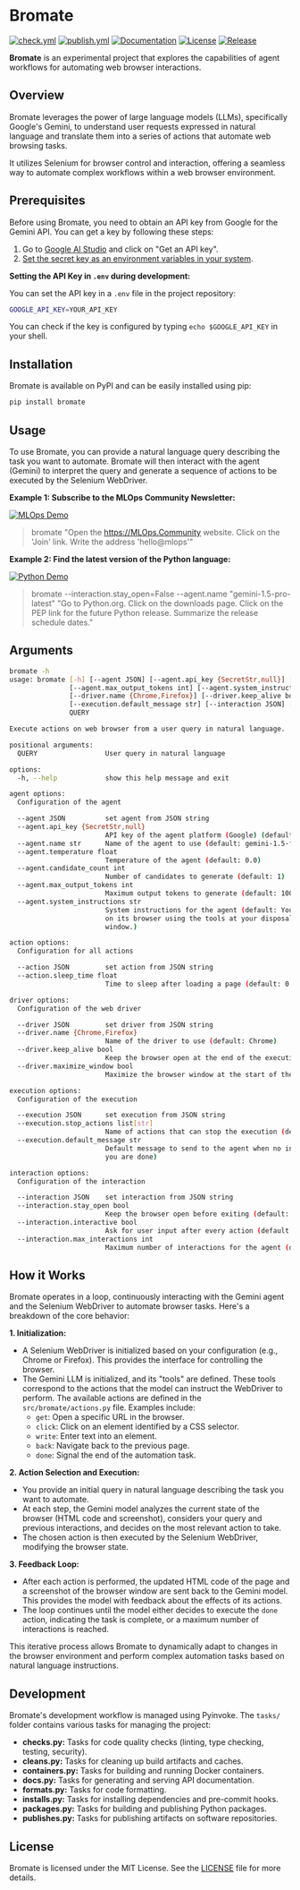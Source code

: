 # Bromate

[![check.yml](https://github.com/fmind/bromate/actions/workflows/check.yml/badge.svg)](https://github.com/fmind/bromate/actions/workflows/check.yml)
[![publish.yml](https://github.com/fmind/bromate/actions/workflows/publish.yml/badge.svg)](https://github.com/fmind/bromate/actions/workflows/publish.yml)
[![Documentation](https://img.shields.io/badge/documentation-available-brightgreen.svg)](https://fmind.github.io/bromate/)
[![License](https://img.shields.io/github/license/fmind/bromate)](https://github.com/fmind/bromate/blob/main/LICENCE.txt)
[![Release](https://img.shields.io/github/v/release/fmind/bromate)](https://github.com/fmind/bromate/releases)

**Bromate** is an experimental project that explores the capabilities of agent workflows for automating web browser interactions.

## Overview

Bromate leverages the power of large language models (LLMs), specifically Google's Gemini, to understand user requests expressed in natural language and translate them into a series of actions that automate web browsing tasks.

It utilizes Selenium for browser control and interaction, offering a seamless way to automate complex workflows within a web browser environment.

## Prerequisites

Before using Bromate, you need to obtain an API key from Google for the Gemini API. You can get a key by following these steps:

1. Go to [Google AI Studio](https://aistudio.google.com/app/apikey) and click on "Get an API key".
2. [Set the secret key as an environment variables in your system](https://www3.ntu.edu.sg/home/ehchua/programming/howto/Environment_Variables.html).

**Setting the API Key in `.env` during development:**

You can set the API key in a `.env` file in the project repository:

```bash
GOOGLE_API_KEY=YOUR_API_KEY
```

You can check if the key is configured by typing `echo $GOOGLE_API_KEY` in your shell.

## Installation

Bromate is available on PyPI and can be easily installed using pip:

```bash
pip install bromate
```

## Usage

To use Bromate, you can provide a natural language query describing the task you want to automate. Bromate will then interact with the agent (Gemini) to interpret the query and generate a sequence of actions to be executed by the Selenium WebDriver.

**Example 1: Subscribe to the MLOps Community Newsletter:**

[![MLOps Demo](https://img.youtube.com/vi/EYjwaZjfQ4E/0.jpg)](https://www.youtube.com/watch?v=EYjwaZjfQ4E)

> bromate "Open the https://MLOps.Community website. Click on the 'Join' link. Write the address 'hello@mlops'"

**Example 2: Find the latest version of the Python language:**

[![Python Demo](https://img.youtube.com/vi/dUSk9_8JnE4/0.jpg)](https://www.youtube.com/watch?v=dUSk9_8JnE4)

> bromate --interaction.stay_open=False --agent.name "gemini-1.5-pro-latest" "Go to Python.org. Click on the downloads page. Click on the PEP link for the future Python release. Summarize the release schedule dates."

## Arguments

```bash
bromate -h
usage: bromate [-h] [--agent JSON] [--agent.api_key {SecretStr,null}] [--agent.name str] [--agent.temperature float] [--agent.candidate_count int]
               [--agent.max_output_tokens int] [--agent.system_instructions str] [--action JSON] [--action.sleep_time float] [--driver JSON]
               [--driver.name {Chrome,Firefox}] [--driver.keep_alive bool] [--driver.maximize_window bool] [--execution JSON] [--execution.stop_actions list[str]]
               [--execution.default_message str] [--interaction JSON] [--interaction.stay_open bool] [--interaction.interactive bool] [--interaction.max_interactions int]
               QUERY

Execute actions on web browser from a user query in natural language.

positional arguments:
  QUERY                 User query in natural language

options:
  -h, --help            show this help message and exit

agent options:
  Configuration of the agent

  --agent JSON          set agent from JSON string
  --agent.api_key {SecretStr,null}
                        API key of the agent platform (Google) (default: **********)
  --agent.name str      Name of the agent to use (default: gemini-1.5-flash-latest)
  --agent.temperature float
                        Temperature of the agent (default: 0.0)
  --agent.candidate_count int
                        Number of candidates to generate (default: 1)
  --agent.max_output_tokens int
                        Maximum output tokens to generate (default: 1000)
  --agent.system_instructions str
                        System instructions for the agent (default: You are a browser automation system. Your goal is to understand the user request and execute actions
                        on its browser using the tools at your disposal. After each step, you will receive a screenshot and the page source of the current browser
                        window.)

action options:
  Configuration for all actions

  --action JSON         set action from JSON string
  --action.sleep_time float
                        Time to sleep after loading a page (default: 0.5)

driver options:
  Configuration of the web driver

  --driver JSON         set driver from JSON string
  --driver.name {Chrome,Firefox}
                        Name of the driver to use (default: Chrome)
  --driver.keep_alive bool
                        Keep the browser open at the end of the execution (default: True)
  --driver.maximize_window bool
                        Maximize the browser window at the start of the execution (default: True)

execution options:
  Configuration of the execution

  --execution JSON      set execution from JSON string
  --execution.stop_actions list[str]
                        Name of actions that can stop the execution (default: ['done'])
  --execution.default_message str
                        Default message to send to the agent when no input is provided by the user (default: Continue the execution if necessary or call the done tool if
                        you are done)

interaction options:
  Configuration of the interaction

  --interaction JSON    set interaction from JSON string
  --interaction.stay_open bool
                        Keep the browser open before exiting (default: True)
  --interaction.interactive bool
                        Ask for user input after every action (default: False)
  --interaction.max_interactions int
                        Maximum number of interactions for the agent (default: 5)
```

## How it Works

Bromate operates in a loop, continuously interacting with the Gemini agent and the Selenium WebDriver to automate browser tasks. Here's a breakdown of the core behavior:

**1. Initialization:**

- A Selenium WebDriver is initialized based on your configuration (e.g., Chrome or Firefox). This provides the interface for controlling the browser.
- The Gemini LLM is initialized, and its "tools" are defined. These tools correspond to the actions that the model can instruct the WebDriver to perform. The available actions are defined in the `src/bromate/actions.py` file.  Examples include:
    - `get`: Open a specific URL in the browser.
    - `click`: Click on an element identified by a CSS selector.
    - `write`: Enter text into an element.
    - `back`: Navigate back to the previous page.
    - `done`: Signal the end of the automation task.

**2. Action Selection and Execution:**

- You provide an initial query in natural language describing the task you want to automate.
- At each step, the Gemini model analyzes the current state of the browser (HTML code and screenshot), considers your query and previous interactions, and decides on the most relevant action to take.
- The chosen action is then executed by the Selenium WebDriver, modifying the browser state.

**3. Feedback Loop:**

- After each action is performed, the updated HTML code of the page and a screenshot of the browser window are sent back to the Gemini model. This provides the model with feedback about the effects of its actions.
- The loop continues until the model either decides to execute the `done` action, indicating the task is complete, or a maximum number of interactions is reached.

This iterative process allows Bromate to dynamically adapt to changes in the browser environment and perform complex automation tasks based on natural language instructions.

## Development

Bromate's development workflow is managed using Pyinvoke. The `tasks/` folder contains various tasks for managing the project:

- **checks.py:** Tasks for code quality checks (linting, type checking, testing, security).
- **cleans.py:** Tasks for cleaning up build artifacts and caches.
- **containers.py:** Tasks for building and running Docker containers.
- **docs.py:** Tasks for generating and serving API documentation.
- **formats.py:** Tasks for code formatting.
- **installs.py:** Tasks for installing dependencies and pre-commit hooks.
- **packages.py:** Tasks for building and publishing Python packages.
- **publishes.py:** Tasks for publishing artifacts on software repositories.

## License

Bromate is licensed under the MIT License. See the [LICENSE](LICENCE.txt) file for more details.
